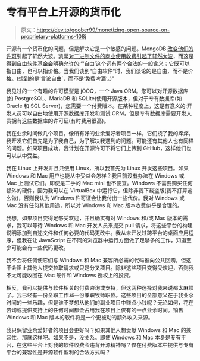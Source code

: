 # 专有平台上开源的货币化

> 原文：<https://dev.to/goober99/monetizing-open-source-on-proprietary-platforms-108j>

开源有一个货币化的问题，但是解决它是一个敏感的问题。MongoDB [改变他们的许可](https://news.ycombinator.com/item?id=18229452)引起了轩然大波。凯蒂[对二进制文件的商业使用收费引起了轩然大波](https://news.ycombinator.com/item?id=15237923)，而这是得到[自由软件基金会](https://www.gnu.org/philosophy/selling.en.html)明确允许的:“‘自由’这个词有两个合法的一般含义；它既可以指自由，也可以指价格。当我们谈到“自由软件”时，我们谈论的是自由，而不是价格。(想到的是‘言论自由’，而不是‘免费啤酒’。)"

我见过的一个有趣的许可模型是 jOOQ，一个 Java ORM。您可以对开源数据库(如 PostgreSQL、MariaDB 和 SQLite)使用开源版本，但对于专有数据库(如 Oracle 和 SQL Server)，您需要一个付费版本。在某种程度上，这是有意义的:开发人员可以自由地使用开源数据库开发和测试 ORM，但是专有数据库需要开发人员拥有这些数据库的许可证(有时费用很高)。

我在业余时间做几个项目。像所有好的业余爱好者项目一样，它们挠了我的痒痒。我开发它们首先是为了我自己，为了解决我遇到的问题。可能还有其他人也有同样的问题。如果项目成功，我计划在开源许可下将它们上传到 GitHub，这样他们也可以从中受益。

我在 Linux 上开发并且只使用 Linux，所以我首先为 Linux 开发这些项目。如果 Windows 和 Mac 用户也能从中受益会怎样？我目前没有办法在 Windows 或 Mac 上测试它们。即使是二手的 Mac mini 也不便宜。Windows 不需要购买任何额外的硬件，因为我可以在 VirtualBox 中运行它，但除非我下载盗版(我不打算这么做)，否则我认为 Windows 许可证会让我付出一些代价。我对 Windows 或 Mac 没有任何其他用途，所以对 Windows 和 Mac 版本收费似乎是合理的。

我想，如果项目变得足够受欢迎，并且确实有对 Windows 和/或 Mac 版本的需求，我可以等待 Windows 和 Mac 开发人员来提交 pull 请求，将这些平台的构建说明添加到自述文件和任何必要的代码更改中。我从未开发过跨平台的桌面应用程序，但我在让 JavaScript 在不同的浏览器中运行方面做了足够多的工作，知道至少可能会有一些代码更改。

我不会将任何使它们与 Windows 和 Mac 兼容所必需的代码推向公共回购，但这不会阻止其他人提交拉取请求或只是分叉项目。除非这些项目变得受欢迎，否则我不太可能收回在 Mac 硬件和 Windows 授权上的投资。

相反，我可以提供与软件相关的付费咨询或支持，但这两种选择对我来说都太麻烦了。我已经有一份全职工作*和*一份兼职牧师职位。这些项目的全部意义在于我业余时间的一些乐趣，但是谁不梦想从他们的副业项目中赚点小钱呢？无论如何，花在咨询或提供支持上的任何时间都会占用我在项目上仅有的一点业余时间。销售 Windows 和 Mac 版本的软件将是一个更被动的额外收入来源。

我只保留业余爱好者的项目会更好吗？如果其他人想贡献 Windows 和 Mac 的兼容性，那就这样吧。如果不是，没关系。即使 Windows 和 Mac 本身是专有平台，在这些平台上对我的软件收费会违背开源精神吗？仅在付费版本中提供与专有平台的兼容性是开源软件盈利的合法方式吗？